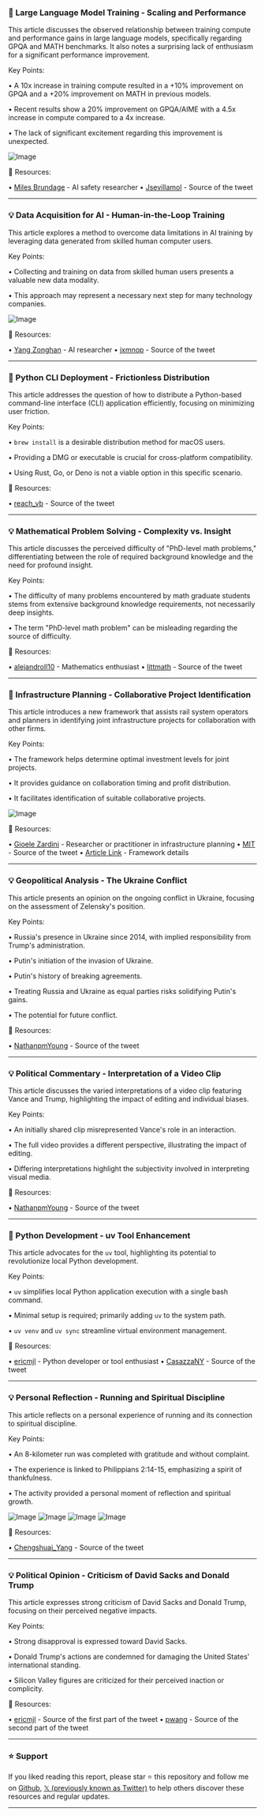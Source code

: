 ### 🤖 Large Language Model Training - Scaling and Performance

This article discusses the observed relationship between training compute and performance gains in large language models, specifically regarding GPQA and MATH benchmarks.  It also notes a surprising lack of enthusiasm for a significant performance improvement.

Key Points:

• A 10x increase in training compute resulted in a +10% improvement on GPQA and a +20% improvement on MATH in previous models.


• Recent results show a 20% improvement on GPQA/AIME with a 4.5x increase in compute compared to a 4x increase.


• The lack of significant excitement regarding this improvement is unexpected.


![Image](https://pbs.twimg.com/media/Gk6QVGpWkAAczg8?format=jpg&name=small)

🔗 Resources:

• [Miles Brundage](https://x.com/Miles_Brundage) -  AI safety researcher
• [Jsevillamol](https://x.com/Jsevillamol) -  Source of the tweet


---

### 💡 Data Acquisition for AI - Human-in-the-Loop Training

This article explores a method to overcome data limitations in AI training by leveraging data generated from skilled human computer users.


Key Points:

• Collecting and training on data from skilled human users presents a valuable new data modality.


• This approach may represent a necessary next step for many technology companies.



![Image](https://pbs.twimg.com/media/Gk-A_GIa8AAFX4N?format=jpg&name=small)

🔗 Resources:

• [Yang Zonghan](https://x.com/yang_zonghan) - AI researcher
• [jxmnop](https://x.com/jxmnop) - Source of the tweet


---

### 🚀 Python CLI Deployment - Frictionless Distribution

This article addresses the question of how to distribute a Python-based command-line interface (CLI) application efficiently, focusing on minimizing user friction.


Key Points:

•  `brew install` is a desirable distribution method for macOS users.


•  Providing a DMG or executable is crucial for cross-platform compatibility.


•  Using Rust, Go, or Deno is not a viable option in this specific scenario.


🔗 Resources:

• [reach_vb](https://x.com/reach_vb) - Source of the tweet


---

### 💡 Mathematical Problem Solving - Complexity vs. Insight

This article discusses the perceived difficulty of "PhD-level math problems," differentiating between the role of required background knowledge and the need for profound insight.


Key Points:

• The difficulty of many problems encountered by math graduate students stems from extensive background knowledge requirements, not necessarily deep insights.


•  The term "PhD-level math problem" can be misleading regarding the source of difficulty.


🔗 Resources:

• [alejandroll10](https://x.com/alejandroll10) -  Mathematics enthusiast
• [littmath](https://x.com/littmath) - Source of the tweet


---

### 🚀 Infrastructure Planning - Collaborative Project Identification

This article introduces a new framework that assists rail system operators and planners in identifying joint infrastructure projects for collaboration with other firms.


Key Points:

• The framework helps determine optimal investment levels for joint projects.


• It provides guidance on collaboration timing and profit distribution.


• It facilitates identification of suitable collaborative projects.


![Image](https://pbs.twimg.com/media/Gk4wSseXkAAkJM5?format=jpg&name=small)

🔗 Resources:

• [Gioele Zardini](https://x.com/GioeleZardini) -  Researcher or practitioner in infrastructure planning
• [MIT](https://x.com/MIT) - Source of the tweet
• [Article Link](http://mitsha.re/EZgn50V8mt6) -  Framework details


---

### 💡 Geopolitical Analysis - The Ukraine Conflict

This article presents an opinion on the ongoing conflict in Ukraine, focusing on the assessment of Zelensky's position.

Key Points:

• Russia's presence in Ukraine since 2014, with implied responsibility from Trump's administration.


• Putin's initiation of the invasion of Ukraine.


• Putin's history of breaking agreements.


• Treating Russia and Ukraine as equal parties risks solidifying Putin's gains.


• The potential for future conflict.



🔗 Resources:

• [NathanpmYoung](https://x.com/NathanpmYoung) - Source of the tweet


---

### 💡 Political Commentary - Interpretation of a Video Clip

This article discusses the varied interpretations of a video clip featuring Vance and Trump, highlighting the impact of editing and individual biases.


Key Points:

• An initially shared clip misrepresented Vance's role in an interaction.


• The full video provides a different perspective, illustrating the impact of editing.


•  Differing interpretations highlight the subjectivity involved in interpreting visual media.



🔗 Resources:

• [NathanpmYoung](https://x.com/NathanpmYoung) - Source of the tweet


---

### 🚀 Python Development - uv Tool Enhancement

This article advocates for the `uv` tool, highlighting its potential to revolutionize local Python development.


Key Points:

• `uv` simplifies local Python application execution with a single bash command.


• Minimal setup is required; primarily adding `uv` to the system path.


• `uv venv` and `uv sync` streamline virtual environment management.


🔗 Resources:

• [ericmjl](https://x.com/ericmjl) - Python developer or tool enthusiast
• [CasazzaNY](https://x.com/CasazzaNY) - Source of the tweet


---

### 💡 Personal Reflection - Running and Spiritual Discipline

This article reflects on a personal experience of running and its connection to spiritual discipline.


Key Points:

• An 8-kilometer run was completed with gratitude and without complaint.


• The experience is linked to Philippians 2:14-15, emphasizing a spirit of thankfulness.


• The activity provided a personal moment of reflection and spiritual growth.


![Image](https://pbs.twimg.com/media/Gk-D-LPaMAAJvay?format=jpg&name=small)
![Image](https://pbs.twimg.com/media/Gk-D-LMaUAAcCKS?format=jpg&name=small)
![Image](https://pbs.twimg.com/media/Gk-D-LKbQAAAK0m?format=jpg&name=small)
![Image](https://pbs.twimg.com/media/Gk-D-LLbQAM6s9M?format=jpg&name=360x360)

🔗 Resources:

• [Chengshuai_Yang](https://x.com/Chengshuai_Yang) - Source of the tweet


---

### 💡 Political Opinion - Criticism of David Sacks and Donald Trump

This article expresses strong criticism of David Sacks and Donald Trump, focusing on their perceived negative impacts.

Key Points:

•  Strong disapproval is expressed toward David Sacks.


•  Donald Trump's actions are condemned for damaging the United States' international standing.


•  Silicon Valley figures are criticized for their perceived inaction or complicity.


🔗 Resources:

• [ericmjl](https://x.com/ericmjl) -  Source of the first part of the tweet
• [pwang](https://x.com/pwang) - Source of the second part of the tweet


---

### ⭐️ Support

If you liked reading this report, please star ⭐️ this repository and follow me on [Github](https://github.com/Drix10), [𝕏 (previously known as Twitter)](https://x.com/DRIX_10_) to help others discover these resources and regular updates.

---